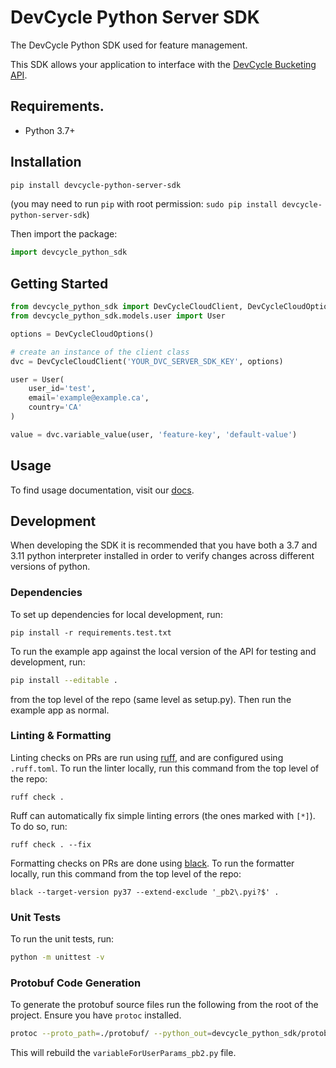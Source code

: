 # DevCycle Python Server SDK

The DevCycle Python SDK used for feature management.

This SDK allows your application to interface with the [DevCycle Bucketing API](https://docs.devcycle.com/bucketing-api/#tag/devcycle).

## Requirements.

* Python 3.7+

## Installation

```sh
pip install devcycle-python-server-sdk
```
(you may need to run `pip` with root permission: `sudo pip install devcycle-python-server-sdk`)

Then import the package:
```python
import devcycle_python_sdk 
```

## Getting Started

```python
from devcycle_python_sdk import DevCycleCloudClient, DevCycleCloudOptions
from devcycle_python_sdk.models.user import User

options = DevCycleCloudOptions()

# create an instance of the client class
dvc = DevCycleCloudClient('YOUR_DVC_SERVER_SDK_KEY', options)

user = User(
    user_id='test',
    email='example@example.ca',
    country='CA'
)

value = dvc.variable_value(user, 'feature-key', 'default-value')
```

## Usage

To find usage documentation, visit our [docs](https://docs.devcycle.com/docs/sdk/server-side-sdks/python#usage).

## Development

When developing the SDK it is recommended that you have both a 3.7 and 3.11 python interpreter installed in order to verify changes across different versions of python.

### Dependencies

To set up dependencies for local development, run:
```
pip install -r requirements.test.txt
```

To run the example app against the local version of the API for testing and development, run:
```sh
pip install --editable .
```
from the top level of the repo (same level as setup.py). Then run the example app as normal.


### Linting & Formatting

Linting checks on PRs are run using [ruff](https://github.com/charliermarsh/ruff), and are configured using `.ruff.toml`. To run the linter locally, run this command from the top level of the repo:
```
ruff check .
```

Ruff can automatically fix simple linting errors (the ones marked with `[*]`). To do so, run:
```
ruff check . --fix
```

Formatting checks on PRs are done using [black](https://github.com/psf/black). To run the formatter locally, run this command from the top level of the repo:

```
black --target-version py37 --extend-exclude '_pb2\.pyi?$' .
```



### Unit Tests

To run the unit tests, run:
```bash
python -m unittest -v
```

### Protobuf Code Generation

To generate the protobuf source files run the following from the root of the project. Ensure you have `protoc` installed.

```bash
protoc --proto_path=./protobuf/ --python_out=devcycle_python_sdk/protobuf --pyi_out=devcycle_python_sdk/protobuf variableForUserParams.proto
```

This will rebuild the `variableForUserParams_pb2.py` file.